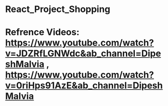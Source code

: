# React_Project_Shopping

# Refrence Videos: https://www.youtube.com/watch?v=JDZRfLGNWdc&ab_channel=DipeshMalvia ,  https://www.youtube.com/watch?v=0riHps91AzE&ab_channel=DipeshMalvia
